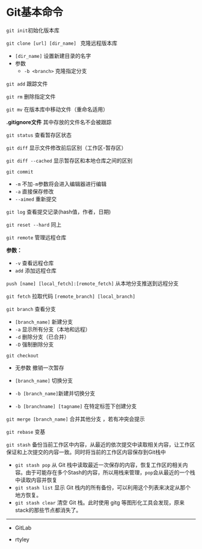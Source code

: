 # Git基本命令

`git init`初始化版本库

`git clone [url] [dir_name] ` 克隆远程版本库

- `[dir_name]` 设置新建目录的名字
- 参数
  - `-b <branch>` 克隆指定分支

`git add` 跟踪文件

`git rm` 删除指定文件

`git mv` 在版本库中移动文件（重命名适用）

__.gitignore文件__ 其中存放的文件名不会被跟踪

`git status` 查看暂存区状态

`git diff` 显示文件修改前后区别（工作区-暂存区）

`git diff --cached` 显示暂存区和本地仓库之间的区别

`git commit` 

- `-m` 不加`-m`参数将会进入编辑器进行编辑
- `-a` 直接保存修改
- `--aimed` 重新提交

`git log` 查看提交记录(hash值，作者，日期)

`git reset --hard` 同上

`git remote` 管理远程仓库

**参数：**

- `-v` 查看远程仓库
- `add` 添加远程仓库

`push [name] [local_fetch]:[remote_fetch]` 从本地分支推送到远程分支

`git fetch` 拉取代码 `[remote_branch] [local_branch]`

`git branch` 查看分支

- `[branch_name]` 新建分支
- `-a` 显示所有分支（本地和远程）
- `-d` 删除分支（已合并）
- `-D` 强制删除分支

`git checkout` 

- 无参数 撤销一次暂存
- `[branch_name]` 切换分支

- `-b [branch_name]`新建并切换分支
- `-b [branchname] [tagname]` 在特定标签下创建分支

`git merge [branch_name]` 合并其他分支 ，若有冲突会提示

`git rebase` 变基

`git stash` 备份当前工作区中内容，从最近的依次提交中读取相关内容，让工作区保证和上次提交的内容一致。同时将当前的工作区内容保存到Git栈中

- `git stash pop` 从 Git 栈中读取最近一次保存的内容，恢复工作区的相关内容。由于可能存在多个Stash的内容，所以用栈来管理，`pop`会从最近的一个栈中读取内容并恢复
- `git stash list` 显示 Git 栈内的所有备份，可以利用这个列表来决定从那个地方恢复。
- `git stash clear` 清空 Git 栈。此时使用 gitg 等图形化工具会发现，原来stack的那些节点都消失了。

-----

- GitLab

- rtyley
